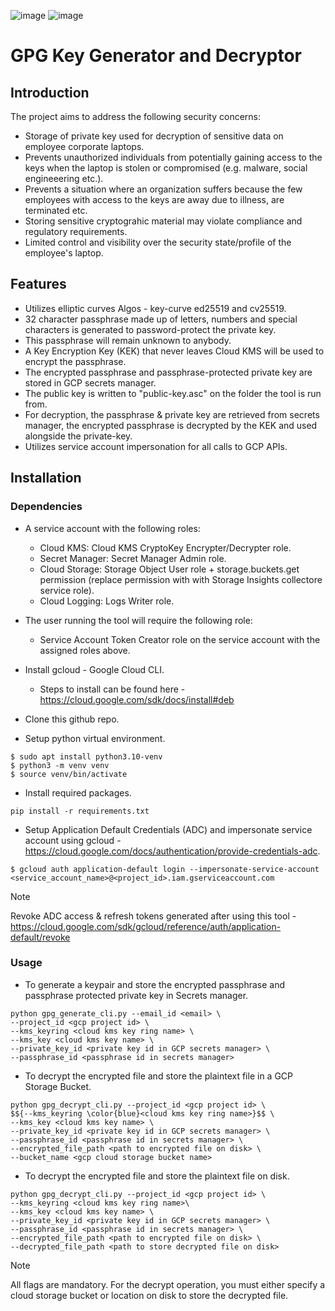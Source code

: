 ![image](https://img.shields.io/badge/Python-FFD43B?style=for-the-badge&logo=python&logoColor=blue)
![image](https://img.shields.io/badge/Google_Cloud-4285F4?style=for-the-badge&logo=google-cloud&logoColor=white)

# GPG Key Generator and Decryptor

## Introduction
The project aims to address the following security concerns:
- Storage of private key used for decryption of sensitive data on employee corporate laptops.
- Prevents unauthorized individuals from potentially gaining access to the keys when the laptop is stolen or compromised (e.g. malware, social engineeering etc.).
- Prevents a situation where an organization suffers because the few employees with access to the keys are away due to illness, are terminated etc.
- Storing sensitive cryptograhic material may violate compliance and regulatory requirements.
- Limited control and visibility over the security state/profile of the employee's laptop.

## Features
- Utilizes elliptic curves Algos - key-curve ed25519 and cv25519.
- 32 character passphrase made up of letters, numbers and special characters is generated to password-protect the private key.
- This passphrase will remain unknown to anybody. 
- A Key Encryption Key (KEK) that never leaves Cloud KMS will be used to encrypt the passphrase.
- The encrypted passphrase and passphrase-protected private key are stored in GCP secrets manager.
- The public key is written to "public-key.asc" on the folder the tool is run from.
- For decryption, the passphrase & private key are retrieved from secrets manager, the encrypted passphrase is decrypted by the KEK and used alongside the private-key.
- Utilizes service account impersonation for all calls to GCP APIs.

## Installation

### Dependencies
 - A service account with the following roles:
    - Cloud KMS: Cloud KMS CryptoKey Encrypter/Decrypter role.
    - Secret Manager: Secret Manager Admin role.
    - Cloud Storage: Storage Object User role + storage.buckets.get permission (replace permission with with Storage Insights collectore service role).
    - Cloud Logging: Logs Writer role.

- The user running the tool will require the following role:
     - Service Account Token Creator role on the service account with the assigned roles above.

- Install gcloud - Google Cloud CLI.
    - Steps to install can be found here - https://cloud.google.com/sdk/docs/install#deb

- Clone this github repo.

- Setup python virtual environment. 

```
$ sudo apt install python3.10-venv
$ python3 -m venv venv
$ source venv/bin/activate
```

- Install required packages.

```
pip install -r requirements.txt
```

- Setup Application Default Credentials (ADC) and impersonate service account using gcloud - https://cloud.google.com/docs/authentication/provide-credentials-adc.

```
$ gcloud auth application-default login --impersonate-service-account <service_account_name>@<project_id>.iam.gserviceaccount.com
```
> [!NOTE]  
>
> Revoke ADC access & refresh tokens generated after using this tool - https://cloud.google.com/sdk/gcloud/reference/auth/application-default/revoke 

### Usage
 - To generate a keypair and store the encrypted passphrase and passphrase protected private key in Secrets manager.

```
python gpg_generate_cli.py --email_id <email> \
--project_id <gcp project id> \
--kms_keyring <cloud kms key ring name> \
--kms_key <cloud kms key name> \
--private_key_id <private key id in GCP secrets manager> \
--passphrase_id <passphrase id in secrets manager>
```

 - To decrypt the encrypted file and store the plaintext file in a GCP Storage Bucket.

 ```
 python gpg_decrypt_cli.py --project_id <gcp project id> \
 $${--kms_keyring \color{blue}<cloud kms key ring name>}$$ \
 --kms_key <cloud kms key name> \
 --private_key_id <private key id in GCP secrets manager> \
 --passphrase_id <passphrase id in secrets manager> \
 --encrypted_file_path <path to encrypted file on disk> \
 --bucket_name <gcp cloud storage bucket name>
 ```

- To decrypt the encrypted file and store the plaintext file on disk.

 ```
 python gpg_decrypt_cli.py --project_id <gcp project id> \
 --kms_keyring <cloud kms key ring name>\
 --kms_key <cloud kms key name> \
 --private_key_id <private key id in GCP secrets manager> \
 --passphrase_id <passphrase id in secrets manager> \
 --encrypted_file_path <path to encrypted file on disk> \
 --decrypted_file_path <path to store decrypted file on disk>
 ```

> [!NOTE] 
>
> All flags are mandatory. For the decrypt operation, you must either specify a cloud storage bucket or location on disk to store the decrypted file.
